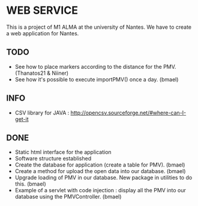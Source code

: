 WEB SERVICE
===========


This is a project of M1 ALMA at the university of Nantes.
We have to create a web application for Nantes.


TODO
----

* See how to place markers according to the distance for the PMV. (Thanatos21 & Niiner)
* See how it's possible to execute importPMV() once a day. (bmael)


INFO
----

* CSV library for JAVA : http://opencsv.sourceforge.net/#where-can-I-get-it


DONE
----

* Static html interface for the application
* Software structure established
* Create the database for application (create a table for PMV). (bmael)
* Create a method for upload the open data into our database. (bmael)
* Upgrade loading of PMV in our database. New package in utilities to do this. (bmael)
* Example of a servlet with code injection : display all the PMV into our database using the PMVController. (bmael)

